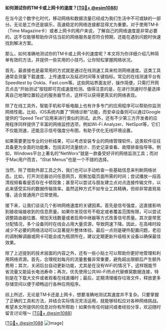 **如何测试你的TM卡或上网卡的速度？[[TG💪+ @esim1088](https://t.me/s/esim1088)]**

在当今这个数字化时代，移动网络和数据流量已经成为我们生活中不可或缺的一部分。无论是工作还是娱乐，高速稳定的网络连接都显得尤为重要。对于使用TM卡（Time Magazine卡）或者上网卡的用户来说，了解自己的网络速度是非常必要的。这不仅能够帮助你评估当前的网络服务是否符合预期，还能在遇到问题时快速找到解决方案。

那么，如何准确地测试你的TM卡或上网卡的速度呢？本文将为你详细介绍几种简单有效的方法，并提供一些实用的小技巧，让你轻松掌握网络状况。

首先，最直接也是最常用的方式就是通过在线测速工具来检测网络速度。这类工具通常会测量下载速度、上传速度以及延迟时间等关键指标。常见的在线测速平台有Speedtest by Ookla、Fast.com等。这些网站界面友好，操作简便，只需打开网页点击“开始测试”按钮即可完成速度检测。值得注意的是，在进行测速时尽量选择离自己地理位置较近的服务器节点，这样可以获得更真实的网络表现。

除了在线工具外，智能手机和平板电脑上也有许多专门的应用程序可以帮助你监测网络性能。比如，iOS系统内置了“网络诊断”功能，而安卓设备则可以通过Google提供的“Speed Test”应用来进行类似的测试。此外，还有不少第三方开发者的应用程序同样提供了丰富的网络监控选项，例如Wi-Fi Analyzer、NetSpot等，它们不仅能测速，还能显示信号强度分布图，有助于优化无线环境设置。

如果需要更加专业的分析结果，可以考虑安装专业的网络管理软件。这类软件往往具备更为全面的功能集，包括实时流量统计、历史记录查看、故障排查指导等。例如，Windows平台上著名的“NetWorx”就是一款备受好评的网络监测工具；而对于Mac用户而言，“iStat Menus”也是一个不错的选择。

当然，除了借助外部工具之外，我们也可以手动检查一些基础信息来判断网络状态。比如，打开浏览器访问任意网页，观察加载页面所需的时间；尝试播放一段高清视频看看是否存在卡顿现象；甚至可以尝试与朋友建立点对点连接传输文件，以此来感受实际的数据传输效率。虽然这种方式不如专业工具精确，但却非常直观易懂，适合普通用户日常使用。

接下来，让我们谈谈几个影响网络速度的关键因素。首先是信号强度，这直接影响到接收端接收到的信息质量。如果你发现信号不稳定或者覆盖范围有限，可以尝试调整路由器位置、增加天线数量或者启用中继器等方式改善信号质量。其次是带宽分配情况，多个设备同时在线会占用大量资源，导致网速下降。因此，在高峰时段减少不必要的网络活动可以显著提升整体体验。最后一点则是硬件配置问题，老旧的调制解调器或网卡可能会成为瓶颈所在，建议定期更新升级相关设备以确保最佳效果。

除了上述提到的技术层面的内容之外，还有一些小贴士可以帮助你更好地管理和利用网络资源。首先，合理规划每月的流量套餐非常重要，避免超出限额后产生额外费用；其次，关闭后台自动更新功能，尤其是在没有WiFi的情况下，这样既能节省流量又能延长电池寿命；再次，优先使用公共Wi-Fi热点代替蜂窝数据连接，特别是在下载大文件或者观看在线直播时；最后，定期清理缓存垃圾文件，释放更多存储空间以便于顺畅运行各种应用程序。

综上所述，无论是TM卡还是上网卡，想要准确地测试其速度并不复杂。只要掌握了正确的工具和方法，并结合实际情况灵活运用，就能够轻松应对各种网络挑战。希望本文所提供的信息对你有所帮助！如果你有任何疑问或者经验分享，欢迎随时留言讨论哦～ [[TG💪+ @esim1088](https://t.me/s/esim1088)]

[[TG💪+ @esim1088](https://t.me/s/esim1088) ![Image](https://i.postimg.cc/4NQfJmqS/Snipaste-2025-05-13-00-14-12.png)]